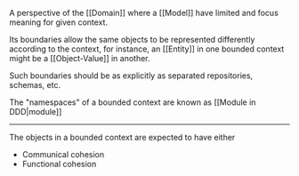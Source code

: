 A perspective of the [[Domain]] where a [[Model]] have limited and focus meaning for given context.

Its boundaries allow the same objects to be represented differently according to the context, for instance, an [[Entity]] in one bounded context might be a [[Object-Value]] in another.

Such boundaries should be as explicitly as separated repositories, schemas, etc.

The "namespaces" of a bounded context are known as [[Module in DDD|module]]

---

The objects in a bounded context are expected to have either

- Communical cohesion
- Functional cohesion
